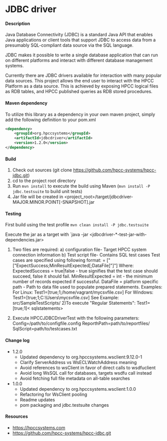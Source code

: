 JDBC driver
=======================

#### Description
Java Database Connectivity (JDBC) is a standard Java API that enables Java applications or client tools that support JDBC to access data from a presumably SQL-compliant data source via the SQL language.

JDBC makes it possible to write a single database application that can run on different platforms and interact with different database management systems.

Currently there are JDBC drivers available for interaction with many popular data sources.  This project allows the end user to interact with the HPCC Platform as a data source.  This is achieved by exposing HPCC logical files as RDB tables, and HPCC published queries as RDB stored procedures.

#### Maven dependency
To utilize this library as a dependency in your own maven project, simply add the following definition to your pom.xml

```xml
<dependency>
	<groupId>org.hpccsystems</groupId>
	<artifactId>jdbcdriver</artifactId>
	<version>1.2.0</version>
</dependency>
```

#### Build

1. Check out sources (git clone https://github.com/hpcc-systems/hpcc-jdbc.git)
2. cd to the project root directory
3. Run `mvn install` to execute the build using Maven (`mvn install -P jdbc.testsuite` to build unit tests)
4. Jar file will be created in <project_root>/target/jdbcdriver-MAJOR.MINOR.POINT[-SNAPSHOT].jar

#### Testing
First build using the test profile
`mvn clean install -P jdbc.testsuite`

Execute the jar as a target with
`java -jar <jdbcdriver-*-test-jar-with-dependencies.jar> <parameters>

1. Two files are required:
	a) configuration file- Target HPCC system connection information
	b) Test script file- Contains SQL test cases
		Test cases are specified using following format:
		= ["["ExpectSuccess;MinResultExpected[;DataFile]"]"]
		Where:
		ExpectedSuccess = true|false - true signifies that the test case should succeed, false it should fail.
		MinResultExpected = int - the minimum number of records expected if successful.
		DataFile = platform specific path - Path to data file used to populate prepared statements.
		Examples:
		For Linux: Test1=[true;1;/home/vagrant/mycsvfile.csv]
		For Windows: Test1=[true;1;C:\Users\mycsvfile.csv]
		See Example: src/SampleTestScripts/
2)To execute "Regular Statements":
Test1=[true;1]< sqlstatements>

2. Execute HPCCJDBCDriverTest with the following parameters:
	Config=/path/to/configfile.config
	ReporthPath=path/to/reportfiles/
	SqlScript=path/to/testcases.txt

#### Change log

* 1.2.0
    * Updated dependency to org.hpccsystems.wsclient:9.12.0-1
    * Clarify ServerAddress vs WsECLWatchAddress meaning
    * Avoid references to wsClient in favor of direct calls to wsdfuclient
    * Avoid long WsSQL call for databases, targets wsdfu call instead
    * Avoid fetching full file metadata on all-table searches
* 1.0.0
    * Updated dependency to org.hpccsystems.wsclient:1.0.0
    * Refactoring for WsClient pooling
    * Readme updates
    * pom packaging and jdbc.testsuite changes

#### Resources
- https://hpccsystems.com
- https://github.com/hpcc-systems/hpcc-jdbc.git

